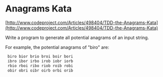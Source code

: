 # Anagrams Kata #

[http://www.codeproject.com/Articles/498404/TDD-the-Anagrams-Kata](http://www.codeproject.com/Articles/498404/TDD-the-Anagrams-Kata)

Write a program to generate all potential anagrams of an input string.

For example, the potential anagrams of "biro" are:

```dart
 biro bior brio broi boir bori 
 ibro ibor irbo irob iobr iorb 
 rbio rboi ribo riob roib robi 
 obir obri oibr oirb orbi orib
```
